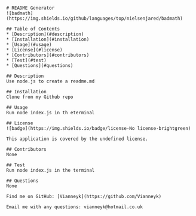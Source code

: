 
    
    # README Generator
    ![badmath](https://img.shields.io/github/languages/top/nielsenjared/badmath)

    ## Table of Contents
    * [Description](#description)
    * [Installation](#installation)
    * [Usage](#usage)
    * [License](#license)
    * [Contributors](#contributors)
    * [Test](#test)
    * [Questions](#questions)

    ## Description
    Use node.js to create a readme.md

    ## Installation
    Clone from my Github repo

    ## Usage
    Run node index.js in th eterminal

    ## License
    ![badge](https://img.shields.io/badge/license-No license-brightgreen)
    
    This application is covered by the undefined license.

    ## Contributors
    None

    ## Test
    Run node index.js in the terminal

    ## Questions
    None
    
    Find me on GitHub: [Vianneyk](https://github.com/Vianneyk)
    
    Email me with any questions: vianneyk@hotmail.co.uk

  